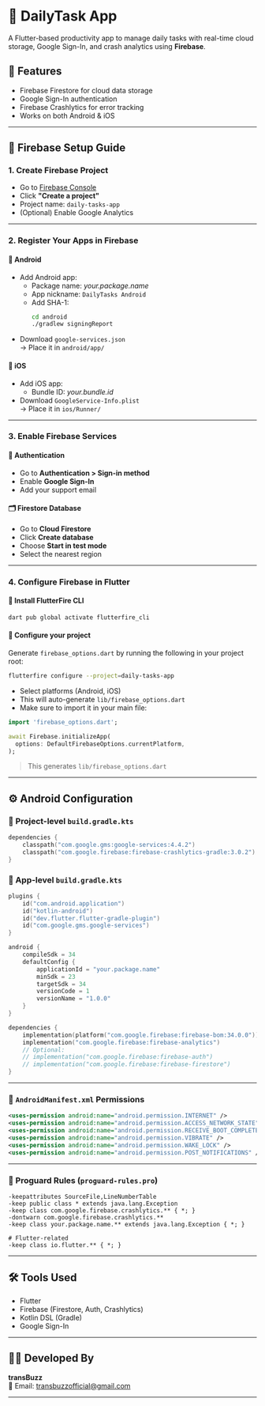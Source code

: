 # 📝 DailyTask App

A Flutter-based productivity app to manage daily tasks with real-time cloud storage, Google Sign-In, and crash analytics using **Firebase**.

## 🚀 Features

- Firebase Firestore for cloud data storage  
- Google Sign-In authentication  
- Firebase Crashlytics for error tracking  
- Works on both Android & iOS  

---

## 🔧 Firebase Setup Guide

### 1. Create Firebase Project

- Go to [Firebase Console](https://console.firebase.google.com/)
- Click **"Create a project"**
- Project name: `daily-tasks-app`
- (Optional) Enable Google Analytics

---

### 2. Register Your Apps in Firebase

#### 🔹 Android
- Add Android app:
  - Package name: *your.package.name*
  - App nickname: `DailyTasks Android`
  - Add SHA-1:
    ```bash
    cd android
    ./gradlew signingReport
    ```
- Download `google-services.json`  
  → Place it in `android/app/`

#### 🔹 iOS
- Add iOS app:
  - Bundle ID: *your.bundle.id*
- Download `GoogleService-Info.plist`  
  → Place it in `ios/Runner/`

---

### 3. Enable Firebase Services

#### 🔐 Authentication

- Go to **Authentication > Sign-in method**
- Enable **Google Sign-In**
- Add your support email

#### 🗂 Firestore Database

- Go to **Cloud Firestore**
- Click **Create database**
- Choose **Start in test mode**
- Select the nearest region

---

### 4. Configure Firebase in Flutter

#### 🔹 Install FlutterFire CLI
```bash
dart pub global activate flutterfire_cli
```

#### 🔹 Configure your project

Generate `firebase_options.dart` by running the following in your project root:

```bash
flutterfire configure --project=daily-tasks-app
```

- Select platforms (Android, iOS)
- This will auto-generate `lib/firebase_options.dart`
- Make sure to import it in your main file:

```dart
import 'firebase_options.dart';

await Firebase.initializeApp(
  options: DefaultFirebaseOptions.currentPlatform,
);
```


> This generates `lib/firebase_options.dart`

---

## ⚙️ Android Configuration

### 🔸 Project-level `build.gradle.kts`
```kotlin
dependencies {
    classpath("com.google.gms:google-services:4.4.2")
    classpath("com.google.firebase:firebase-crashlytics-gradle:3.0.2")
}
```

### 🔸 App-level `build.gradle.kts`
```kotlin
plugins {
    id("com.android.application")
    id("kotlin-android")
    id("dev.flutter.flutter-gradle-plugin")
    id("com.google.gms.google-services")
}

android {
    compileSdk = 34
    defaultConfig {
        applicationId = "your.package.name"
        minSdk = 23
        targetSdk = 34
        versionCode = 1
        versionName = "1.0.0"
    }
}

dependencies {
    implementation(platform("com.google.firebase:firebase-bom:34.0.0"))
    implementation("com.google.firebase:firebase-analytics")
    // Optional:
    // implementation("com.google.firebase:firebase-auth")
    // implementation("com.google.firebase:firebase-firestore")
}
```

---

### 🔸 `AndroidManifest.xml` Permissions
```xml
<uses-permission android:name="android.permission.INTERNET" />
<uses-permission android:name="android.permission.ACCESS_NETWORK_STATE" />
<uses-permission android:name="android.permission.RECEIVE_BOOT_COMPLETED" />
<uses-permission android:name="android.permission.VIBRATE" />
<uses-permission android:name="android.permission.WAKE_LOCK" />
<uses-permission android:name="android.permission.POST_NOTIFICATIONS" />
```

---

### 🔸 Proguard Rules (`proguard-rules.pro`)
```proguard
-keepattributes SourceFile,LineNumberTable
-keep public class * extends java.lang.Exception
-keep class com.google.firebase.crashlytics.** { *; }
-dontwarn com.google.firebase.crashlytics.**
-keep class your.package.name.** extends java.lang.Exception { *; }

# Flutter-related
-keep class io.flutter.** { *; }
```

---

## 🛠 Tools Used

- Flutter
- Firebase (Firestore, Auth, Crashlytics)
- Kotlin DSL (Gradle)
- Google Sign-In

---

## 🧑‍💻 Developed By

**transBuzz**  
📧 Email: transbuzzofficial@gmail.com

---
